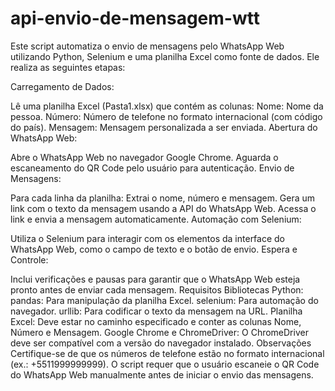 # api-envio-de-mensagem-wtt
Este script automatiza o envio de mensagens pelo WhatsApp Web utilizando Python, Selenium e uma planilha Excel como fonte de dados. Ele realiza as seguintes etapas:

Carregamento de Dados:

Lê uma planilha Excel (Pasta1.xlsx) que contém as colunas:
Nome: Nome da pessoa.
Número: Número de telefone no formato internacional (com código do país).
Mensagem: Mensagem personalizada a ser enviada.
Abertura do WhatsApp Web:

Abre o WhatsApp Web no navegador Google Chrome.
Aguarda o escaneamento do QR Code pelo usuário para autenticação.
Envio de Mensagens:

Para cada linha da planilha:
Extrai o nome, número e mensagem.
Gera um link com o texto da mensagem usando a API do WhatsApp Web.
Acessa o link e envia a mensagem automaticamente.
Automação com Selenium:

Utiliza o Selenium para interagir com os elementos da interface do WhatsApp Web, como o campo de texto e o botão de envio.
Espera e Controle:

Inclui verificações e pausas para garantir que o WhatsApp Web esteja pronto antes de enviar cada mensagem.
Requisitos
Bibliotecas Python:
pandas: Para manipulação da planilha Excel.
selenium: Para automação do navegador.
urllib: Para codificar o texto da mensagem na URL.
Planilha Excel:
Deve estar no caminho especificado e conter as colunas Nome, Número e Mensagem.
Google Chrome e ChromeDriver:
O ChromeDriver deve ser compatível com a versão do navegador instalado.
Observações
Certifique-se de que os números de telefone estão no formato internacional (ex.: +5511999999999).
O script requer que o usuário escaneie o QR Code do WhatsApp Web manualmente antes de iniciar o envio das mensagens.
